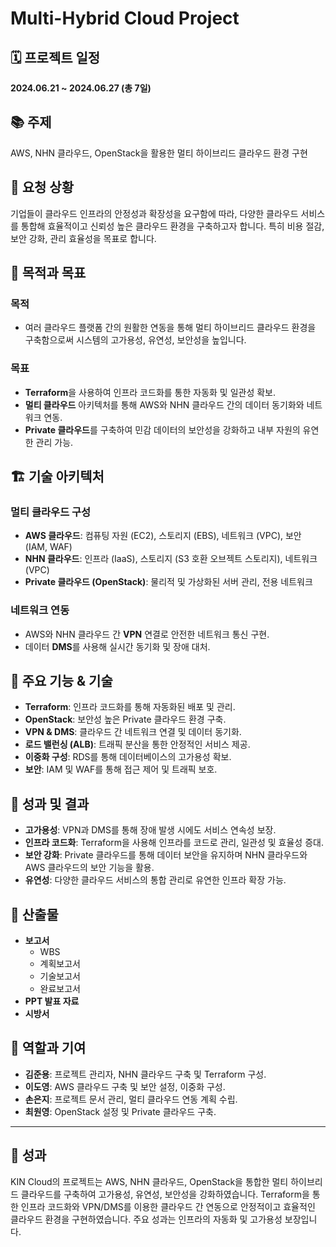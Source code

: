# Multi-Hybrid Cloud Project

## 🗓 프로젝트 일정

**2024.06.21 ~ 2024.06.27 (총 7일)**

## 📚 주제

AWS, NHN 클라우드, OpenStack을 활용한 멀티 하이브리드 클라우드 환경 구현

## 📜 요청 상황

기업들이 클라우드 인프라의 안정성과 확장성을 요구함에 따라, 다양한 클라우드 서비스를 통합해 효율적이고 신뢰성 높은 클라우드 환경을 구축하고자 합니다. 특히 비용 절감, 보안 강화, 관리 효율성을 목표로 합니다.

## 🎯 목적과 목표

### 목적

- 여러 클라우드 플랫폼 간의 원활한 연동을 통해 멀티 하이브리드 클라우드 환경을 구축함으로써 시스템의 고가용성, 유연성, 보안성을 높입니다.

### 목표

- **Terraform**을 사용하여 인프라 코드화를 통한 자동화 및 일관성 확보.
- **멀티 클라우드** 아키텍처를 통해 AWS와 NHN 클라우드 간의 데이터 동기화와 네트워크 연동.
- **Private 클라우드**를 구축하여 민감 데이터의 보안성을 강화하고 내부 자원의 유연한 관리 가능.

## 🏗 기술 아키텍처

### 멀티 클라우드 구성

- **AWS 클라우드**: 컴퓨팅 자원 (EC2), 스토리지 (EBS), 네트워크 (VPC), 보안 (IAM, WAF)
- **NHN 클라우드**: 인프라 (IaaS), 스토리지 (S3 호환 오브젝트 스토리지), 네트워크 (VPC)
- **Private 클라우드 (OpenStack)**: 물리적 및 가상화된 서버 관리, 전용 네트워크

### 네트워크 연동

- AWS와 NHN 클라우드 간 **VPN** 연결로 안전한 네트워크 통신 구현.
- 데이터 **DMS**를 사용해 실시간 동기화 및 장애 대처.

## 🚀 주요 기능 & 기술

- **Terraform**: 인프라 코드화를 통해 자동화된 배포 및 관리.
- **OpenStack**: 보안성 높은 Private 클라우드 환경 구축.
- **VPN & DMS**: 클라우드 간 네트워크 연결 및 데이터 동기화.
- **로드 밸런싱 (ALB)**: 트래픽 분산을 통한 안정적인 서비스 제공.
- **이중화 구성**: RDS를 통해 데이터베이스의 고가용성 확보.
- **보안**: IAM 및 WAF를 통해 접근 제어 및 트래픽 보호.

## 📝 성과 및 결과

- **고가용성**: VPN과 DMS를 통해 장애 발생 시에도 서비스 연속성 보장.
- **인프라 코드화**: Terraform을 사용해 인프라를 코드로 관리, 일관성 및 효율성 증대.
- **보안 강화**: Private 클라우드를 통해 데이터 보안을 유지하며 NHN 클라우드와 AWS 클라우드의 보안 기능을 활용.
- **유연성**: 다양한 클라우드 서비스의 통합 관리로 유연한 인프라 확장 가능.

## 📂 산출물

- **보고서**
    - WBS
    - 계획보고서
    - 기술보고서
    - 완료보고서
- **PPT 발표 자료**
- **시방서**

## 👥 역할과 기여

- **김준용**: 프로젝트 관리자, NHN 클라우드 구축 및 Terraform 구성.
- **이도영**: AWS 클라우드 구축 및 보안 설정, 이중화 구성.
- **손은지**: 프로젝트 문서 관리, 멀티 클라우드 연동 계획 수립.
- **최원영**: OpenStack 설정 및 Private 클라우드 구축.

---

## 🔖 성과

KIN Cloud의 프로젝트는 AWS, NHN 클라우드, OpenStack을 통합한 멀티 하이브리드 클라우드를 구축하여 고가용성, 유연성, 보안성을 강화하였습니다. Terraform을 통한 인프라 코드화와 VPN/DMS를 이용한 클라우드 간 연동으로 안정적이고 효율적인 클라우드 환경을 구현하였습니다. 주요 성과는 인프라의 자동화 및 고가용성 보장입니다.
